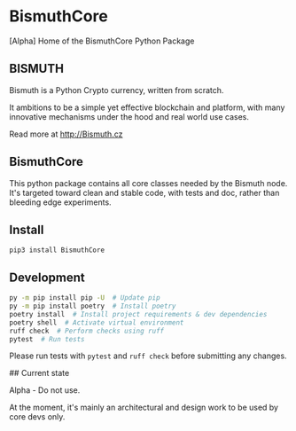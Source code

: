 # BismuthCore
[Alpha] Home of the BismuthCore Python Package


## BISMUTH

Bismuth is a Python Crypto currency, written from scratch.

It ambitions to be a simple yet effective blockchain and platform, with many innovative mechanisms under the hood and real world use cases.

Read more at http://Bismuth.cz

## BismuthCore

This python package contains all core classes needed by the Bismuth node.   
It's targeted toward clean and stable code, with tests and doc, rather than bleeding edge experiments.

## Install

`pip3 install BismuthCore`

## Development
```sh
py -m pip install pip -U  # Update pip
py -m pip install poetry  # Install poetry
poetry install  # Install project requirements & dev dependencies
poetry shell  # Activate virtual environment
ruff check  # Perform checks using ruff
pytest  # Run tests
```
Please run tests with `pytest` and `ruff check` before submitting any changes.

## Current state

Alpha - Do not use.

At the moment, it's mainly an architectural and design work to be used by core devs only.

